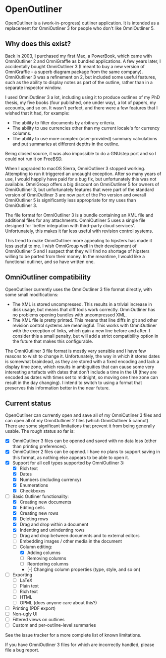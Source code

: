OpenOutliner
============

OpenOutliner is a (work-in-progress) outliner application.
It is intended as a replacement for OmniOutliner 3 for people who don't like OmniOutliner 5.

Why does this exist?
--------------------

Back in 2003, I purchased my first Mac, a PowerBook, which came with OmniOutliner 2 and OmniGraffle as bundled applications.
A few years later, I accidentally bought OmniOutliner 3 (I meant to buy a new version of OmniGraffle - a superb diagram package from the same company).
OmniOutliner 3 was a refinement on 2, but included some useful features, such as the ability to display notes as part of the outline, rather than in a separate inspector window.

I used OmniOutliner 3 a lot, including using it to produce outlines of my PhD thesis, my five books (four published, one under way), a lot of papers, my accounts, and so on.
It wasn't perfect, and there were a few features that I wished that it had, for example:

 * The ability to filter documents by arbitrary criteria.
 * The ability to use currencies other than my current locale's for currency columns.
 * The ability to use more complex (user-provided) summary calculations and put summaries at different depths in the outline.

Being closed source, it was also impossible to do a GNUstep port and so I could not run it on FreeBSD.

When I upgraded to macOS Sierra, OmniOutliner 3 stopped working.
Attempting to run it triggered an uncaught exception.
After so many years of use, I would happily have paid for a bug fix, but unfortunately this was not available.
OmniGroup offers a big discount on OmniOutliner 5 for owners of OmniOutliner 3, but unfortunately features that were part of the standard version of OmniOutliner 3 are now part of the Pro version and overall OmniOutliner 5 is significantly less appropriate for my uses than OmniOutliner 3.

The file format for OmniOutliner 3 is a bundle containing an XML file and additional files for any attachments.
OmniOutliner 5 uses a single file designed for 'better integration with third-party cloud services'.
Unfortunately, this makes it far less useful with revision control systems.

This trend to make OmniOutliner more appealing to hipsters has made it less useful to me.
I wish OmniGroup well in their development of OmniOutliner 5 and I suspect that they will find no shortage of hipsters willing to be parted from their money.
In the meantime, I would like a functional outliner, and so have written one.

OmniOutliner compatibility
--------------------------

OpenOutliner currently uses the OmniOutliner 3 file format directly, with some small modifications:

 * The XML is stored uncompressed.  This results in a trivial increase in disk usage, but means that diff tools work correctly.  OmniOutliner has no problems opening bundles with uncompressed XML.
 * The XML file is pretty printed.  This means that line diffs in git and other revision control systems are meaningful.  This works with OmniOutliner with the exception of links, which gain a new line before and after.  I consider this a small penalty, but will add a strict compatibility option in the future that makes this configurable.

The OmniOutliner 3 file format is mostly very sensible and I have few reasons to wish to change it.
Unfortunately, the way in which it stores dates is somewhat braindead, as they are stored with a fixed encoding and lack a display time zone, which results in ambiguities that can cause some very interesting artefacts with dates that don't include a time in the UI (they are encoded as dates with times set to midnight, so moving one time zone can result in the day changing).
I intend to switch to using a format that preserves this information better in the near future.

Current status
--------------

OpenOutliner can currently open and save all of my OmniOutliner 3 files and can open all of my OmniOutliner 2 files (which OmniOutliner 5 cannot).
There are some significant limitations that prevent it from being generally usable.
The rough status so far is:

 - [x] OmniOutliner 3 files can be opened and saved with no data loss (other than printing preferences).
 - [x] OmniOutliner 2 files can be opened.  I have no plans to support saving in this format, as nothing else appears to be able to open it.
 - [x] Support for all cell types supported by OmniOutliner 3:
   - [x] Rich text
   - [x] Dates
   - [x] Numbers (including currency)
   - [x] Enumerations
   - [x] Checkboxes
 - [ ] Basic Outliner functionality:
   - [x] Creating new documents
   - [x] Editing cells
   - [x] Creating new rows
   - [x] Deleting rows
   - [x] Drag and drop within a document
   - [x] Indenting and unindenting rows
   - [ ] Drag and drop between documents and to external editors
   - [ ] Embedding images / other media in the document
   - [ ] Column editing:
     - [X] Adding columns
     - [ ] Removing columns
     - [ ] Reordering columns
     - [-] Changing column properties (type, style, and so on)
 - [ ] Exporting
   - [ ] LaTeX
   - [ ] Plain text
   - [ ] Rich text
   - [ ] HTML
   - [ ] OPML (does anyone care about this?)
 - [ ] Printing (PDF export)
 - [ ] Non-ugly UI
 - [ ] Filtered views on outlines
 - [ ] Custom and per-outline-level summaries

See the issue tracker for a more complete list of known limitations.

If you have OmniOutliner 3 files for which are incorrectly handled, please file a bug report.

